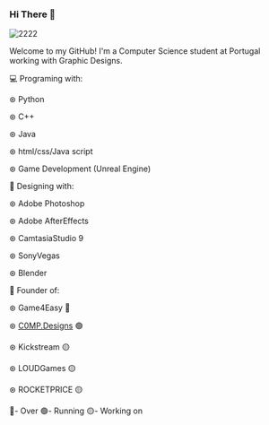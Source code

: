 ### Hi There 👋

![2222](https://user-images.githubusercontent.com/82287232/153542883-f61e2f9f-eae1-4f8c-a8ea-e5022a2e7aef.png)

Welcome to my GitHub! I'm a Computer Science student at Portugal working with Graphic Designs.

💻 Programing with:

  ⊛ Python

  ⊛ C++
  
  ⊛ Java
  
  ⊛ html/css/Java script
  
  ⊛ Game Development (Unreal Engine)
  
  🎨 Designing with:

  ⊛ Adobe Photoshop
  
  ⊛ Adobe AfterEffects
  
  ⊛ CamtasiaStudio 9
  
  ⊛ SonyVegas
  
  ⊛ Blender
  
  🤵 Founder of:
  
  ⊛ Game4Easy 🔴
  
  ⊛ [C0MP.Designs](https://compdesigns.art/) 🟢
  
  ⊛ Kickstream 🟡
  
  ⊛ LOUDGames 🟡
  
  ⊛ ROCKETPRICE 🟡
  
  🔴- Over
  🟢- Running
  🟡- Working on
  
